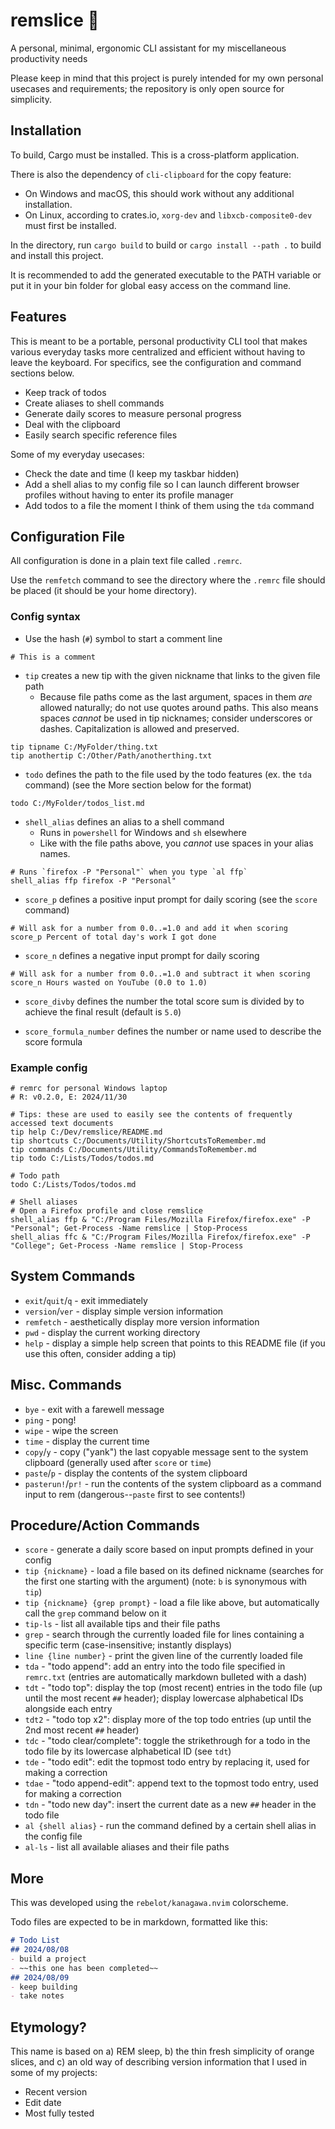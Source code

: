 # remslice 🍊

A personal, minimal, ergonomic CLI assistant for my miscellaneous productivity needs

Please keep in mind that this project is purely intended for my own personal usecases and requirements; the repository is only open source for simplicity.

## Installation

To build, Cargo must be installed. This is a cross-platform application.

There is also the dependency of `cli-clipboard` for the copy feature:
- On Windows and macOS, this should work without any additional installation.
- On Linux, according to crates.io, `xorg-dev` and `libxcb-composite0-dev` must first be installed.

In the directory, run `cargo build` to build or `cargo install --path .` to build and install this project.

It is recommended to add the generated executable to the PATH variable or put it in your bin folder
for global easy access on the command line.

## Features

This is meant to be a portable, personal productivity CLI tool that makes various everyday tasks more centralized and efficient without having to leave the keyboard. For specifics, see the configuration and command sections below.
- Keep track of todos
- Create aliases to shell commands
- Generate daily scores to measure personal progress
- Deal with the clipboard
- Easily search specific reference files

Some of my everyday usecases:
- Check the date and time (I keep my taskbar hidden)
- Add a shell alias to my config file so I can launch different browser profiles without having to enter its profile manager
- Add todos to a file the moment I think of them using the `tda` command

## Configuration File

All configuration is done in a plain text file called `.remrc`.

Use the `remfetch` command to see the directory where the `.remrc` file should be placed (it should be your home directory).

### Config syntax

- Use the hash (`#`) symbol to start a comment line
```
# This is a comment
```

- `tip` creates a new tip with the given nickname that links to the given file path
    - Because file paths come as the last argument, spaces in them *are* allowed naturally; do not use quotes around paths. This also means spaces *cannot* be used in tip nicknames; consider underscores or dashes. Capitalization is allowed and preserved.
```
tip tipname C:/MyFolder/thing.txt
tip anothertip C:/Other/Path/anotherthing.txt
```

- `todo` defines the path to the file used by the todo features (ex. the `tda` command) (see the More section below for the format)
```
todo C:/MyFolder/todos_list.md
```

- `shell_alias` defines an alias to a shell command
    - Runs in `powershell` for Windows and `sh` elsewhere
    - Like with the file paths above, you *cannot* use spaces in your alias names.
```
# Runs `firefox -P "Personal"` when you type `al ffp`
shell_alias ffp firefox -P "Personal"
```

- `score_p` defines a positive input prompt for daily scoring (see the `score` command)
```
# Will ask for a number from 0.0..=1.0 and add it when scoring
score_p Percent of total day's work I got done
```

- `score_n` defines a negative input prompt for daily scoring
```
# Will ask for a number from 0.0..=1.0 and subtract it when scoring
score_n Hours wasted on YouTube (0.0 to 1.0)
```

- `score_divby` defines the number the total score sum is divided by to achieve the final result (default is `5.0`)

- `score_formula_number` defines the number or name used to describe the score formula

### Example config
```
# remrc for personal Windows laptop
# R: v0.2.0, E: 2024/11/30

# Tips: these are used to easily see the contents of frequently accessed text documents
tip help C:/Dev/remslice/README.md
tip shortcuts C:/Documents/Utility/ShortcutsToRemember.md
tip commands C:/Documents/Utility/CommandsToRemember.md
tip todo C:/Lists/Todos/todos.md

# Todo path
todo C:/Lists/Todos/todos.md

# Shell aliases
# Open a Firefox profile and close remslice
shell_alias ffp & "C:/Program Files/Mozilla Firefox/firefox.exe" -P "Personal"; Get-Process -Name remslice | Stop-Process
shell_alias ffc & "C:/Program Files/Mozilla Firefox/firefox.exe" -P "College"; Get-Process -Name remslice | Stop-Process
```

## System Commands
- `exit`/`quit`/`q` - exit immediately
- `version`/`ver` - display simple version information
- `remfetch` - aesthetically display more version information
- `pwd` - display the current working directory
- `help` - display a simple help screen that points to this README file (if you use this often, consider adding a tip)

## Misc. Commands
- `bye` - exit with a farewell message
- `ping` - pong!
- `wipe` - wipe the screen
- `time` - display the current time
- `copy`/`y` - copy ("yank") the last copyable message sent to the system clipboard (generally used after `score` or `time`)
- `paste`/`p` - display the contents of the system clipboard
- `pasterun!`/`pr!` - run the contents of the system clipboard as a command input to rem (dangerous--`paste` first to see contents!)

## Procedure/Action Commands
- `score` - generate a daily score based on input prompts defined in your config
- `tip {nickname}` - load a file based on its defined nickname (searches for the first one starting with the argument) (note: `b` is synonymous with `tip`)
- `tip {nickname} {grep prompt}` - load a file like above, but automatically call the `grep` command below on it
- `tip-ls` - list all available tips and their file paths
- `grep` - search through the currently loaded file for lines containing a specific term (case-insensitive; instantly displays)
- `line {line number}` - print the given line of the currently loaded file
- `tda` - "todo append": add an entry into the todo file specified in `remrc.txt` (entries are automatically markdown bulleted with a dash)
- `tdt` - "todo top": display the top (most recent) entries in the todo file (up until the most recent `##` header); display lowercase alphabetical IDs alongside each entry
- `tdt2` - "todo top x2": display more of the top todo entries (up until the 2nd most recent `##` header)
- `tdc` - "todo clear/complete": toggle the strikethrough for a todo in the todo file by its lowercase alphabetical ID (see `tdt`)
- `tde` - "todo edit": edit the topmost todo entry by replacing it, used for making a correction
- `tdae` - "todo append-edit": append text to the topmost todo entry, used for making a correction
- `tdn` - "todo new day": insert the current date as a new `##` header in the todo file
- `al {shell alias}` - run the command defined by a certain shell alias in the config file
- `al-ls` - list all available aliases and their file paths

## More

This was developed using the `rebelot/kanagawa.nvim` colorscheme.

Todo files are expected to be in markdown, formatted like this:
```md
# Todo List
## 2024/08/08
- build a project
- ~~this one has been completed~~
## 2024/08/09
- keep building
- take notes
```

## Etymology?

This name is based on a) REM sleep, b) the thin fresh simplicity of orange slices, and c) an old way of describing version information that I used in some of my projects:

- Recent version
- Edit date
- Most fully tested
